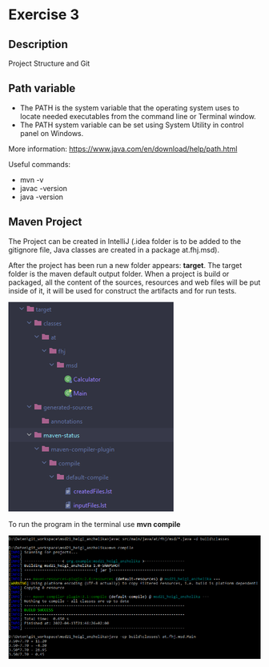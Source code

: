 # Exercise 3
## Description
Project Structure and Git

## Path variable


* The PATH is the system variable that the operating system uses to locate needed executables from the command line or Terminal window.
* The PATH system variable can be set using System Utility in control panel on Windows.

More information: https://www.java.com/en/download/help/path.html

Useful commands:
* mvn -v
* javac -version
* java -version


## Maven Project
The Project can be created in IntelliJ (.idea folder is to be added to the gitignore file, Java classes are created in a package at.fhj.msd).

After the project has been run a new folder appears: **target**.
The target folder is the maven default output folder. When a project is build or packaged, all the content of the sources, resources and web files will be put inside of it, it will be used for construct the artifacts and for run tests.


![target](resources/images/Screenshot_target.png)

To run the program in the terminal use **mvn compile**

![compile](resources/images/Screenshot_terminal.png)

